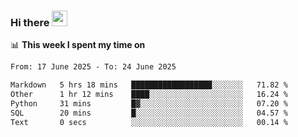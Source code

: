 ### Hi there <a href="https://www.gautamkrishnar.com/"><img src="https://media.giphy.com/media/hvRJCLFzcasrR4ia7z/giphy.gif" width="25px"></a>

📊 **This week I spent my time on**

<!--START_SECTION:waka-->

```txt
From: 17 June 2025 - To: 24 June 2025

Markdown   5 hrs 18 mins   ██████████████████░░░░░░░   71.82 %
Other      1 hr 12 mins    ████░░░░░░░░░░░░░░░░░░░░░   16.24 %
Python     31 mins         █▓░░░░░░░░░░░░░░░░░░░░░░░   07.20 %
SQL        20 mins         █░░░░░░░░░░░░░░░░░░░░░░░░   04.57 %
Text       0 secs          ░░░░░░░░░░░░░░░░░░░░░░░░░   00.14 %
```

<!--END_SECTION:waka-->
